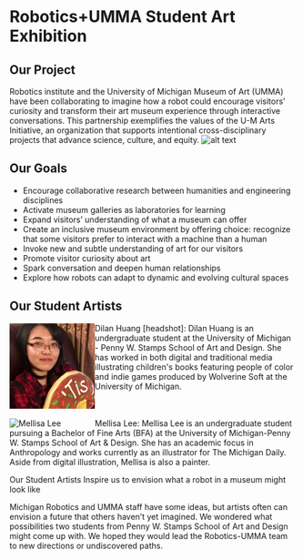 # Robotics+UMMA Student Art Exhibition

## Our Project
Robotics institute and the University of Michigan Museum of Art (UMMA) have been collaborating to imagine how a robot could encourage visitors’ curiosity and transform their art museum experience through interactive conversations. This partnership exemplifies the values of the U-M Arts Initiative, an organization that supports intentional cross-disciplinary projects that advance science, culture, and equity. 
![alt text](https://github.com/UMich-CURLY/UMMA_Collab/blob/bfe0580e90c041047942ad8d53a3477bf95b9ac9/Team%20pictures/UMMA-20191217-1130.jpg)
## Our Goals 
- Encourage collaborative research between humanities and engineering disciplines
- Activate museum galleries as laboratories for learning
- Expand visitors’ understanding of what a museum can offer
- Create an inclusive museum environment by offering choice: recognize that some visitors prefer to interact with a machine than a human
- Invoke new and subtle understanding of art for our visitors
- Promote visitor curiosity about art
- Spark conversation and deepen human relationships 
- Explore how robots can adapt to dynamic and evolving cultural spaces

## Our Student Artists
<img src="https://github.com/UMich-CURLY/UMMA_Collab/blob/e9afb22cf3b893d291d4d6a1fb8bb70e6066377d/Student%20artists/DH_Photo.jpeg" width="150" align = "left" title="Dilan Huang"/>
Dilan Huang [headshot]: Dilan Huang is an undergraduate student at the University of Michigan - Penny W. Stamps School of Art and Design. She has worked in both digital and traditional media illustrating children's books featuring people of color and indie games produced by Wolverine Soft at the University of Michigan. 
<br clear="left"/>
<br />
<img src="https://github.com/UMich-CURLY/UMMA_Collab/blob/f1a5077e908c1f4027add7d92b6c3c06528c4dd7/Student%20artists/12068%20(1).JPEG" width="150" align = "left" title="Mellisa Lee"/>
Mellisa Lee: Mellisa Lee is an undergraduate student pursuing a Bachelor of Fine Arts (BFA) at the University of Michigan-Penny W. Stamps School of Art & Design. She has an academic focus in Anthropology and works currently as an illustrator for The Michigan Daily. Aside from digital illustration, Mellisa is also a painter. 
<br clear="left"/>


Our Student Artists Inspire us to envision what a robot in a museum might look like 

Michigan Robotics and UMMA staff have some ideas, but artists often can envision a future that others haven’t yet imagined. We wondered what possibilities two students from Penny W. Stamps School of Art and Design might come up with. We hoped they would lead the Robotics-UMMA team to new directions or undiscovered paths. 

